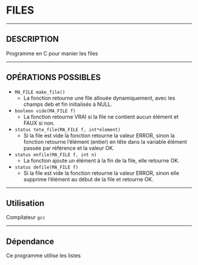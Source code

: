 # FILES
-----------------

## DESCRIPTION
Programme en C pour manier les files

-----------------
## OPÉRATIONS POSSIBLES
* `MA_FILE make_file()`
	* La fonction retourne une file allouée dynamiquement, avec les champs deb et fin initialisés à NULL.
* `booleen vide(MA_FILE f)`
	* La fonction retourne VRAI si la file ne contient aucun élément et FAUX si non. 
* `status tete_file(MA_FILE f, int*element)`
	* Si la file est vide la fonction retourne la valeur ERROR, sinon la fonction retourne l’élément (entier) en tête dans la variable élément passée par référence et la valeur OK.
* `status enfile(MA_FILE f, int n)`
	* La fonction ajoute un élément à la fin de la file, elle retourne OK.
* `status defile(MA_FILE f)`
	* Si la file est vide la fonction retourne la valeur ERROR, sinon elle supprime l’élément au début de la file et retourne OK.

-----------------
## Utilisation
Compilateur `gcc`

-----------------
## Dépendance
Ce programme utilise les listes